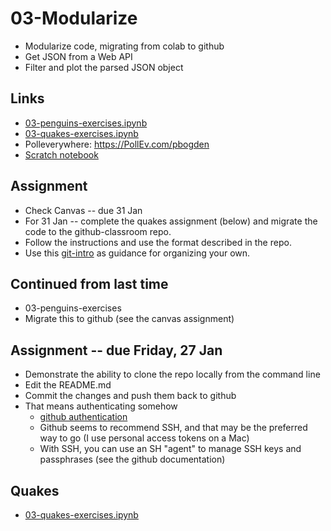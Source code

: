 # 03-Modularize

* Modularize code, migrating from colab to github
* Get JSON from a Web API
* Filter and plot the parsed JSON object

## Links

* [03-penguins-exercises.ipynb](https://colab.research.google.com/drive/1wcO4VqevkM266rxbiz-q2DhwVqCGz1iP)
* [03-quakes-exercises.ipynb](https://colab.research.google.com/drive/1YxtDyDeQv0pqsslx9Ms97fQEonECdfHd)
* Polleverywhere: https://PollEv.com/pbogden
* [Scratch notebook](https://colab.research.google.com/drive/1CIJAMn73A8ZvxzCgyjN7MGXT0W2BqUTq)

## Assignment

* Check Canvas -- due 31 Jan
* For 31 Jan -- complete the quakes assignment (below) and migrate the code to the github-classroom repo.
* Follow the instructions and use the format described in the repo.
* Use this [git-intro](https://github.com/ds5110/git-intro) as guidance for organizing your own.

## Continued from last time

* 03-penguins-exercises
* Migrate this to github (see the canvas assignment)

## Assignment -- due Friday, 27 Jan

* Demonstrate the ability to clone the repo locally from the command line
* Edit the README.md
* Commit the changes and push them back to github
* That means authenticating somehow
  * [github authentication](https://docs.github.com/en/authentication)
  * Github seems to recommend SSH, and that may be the preferred way to go (I use personal access tokens on a Mac)
  * With SSH, you can use an SH "agent" to manage SSH keys and passphrases (see the github documentation)

## Quakes

* [03-quakes-exercises.ipynb](https://colab.research.google.com/drive/1YxtDyDeQv0pqsslx9Ms97fQEonECdfHd)
